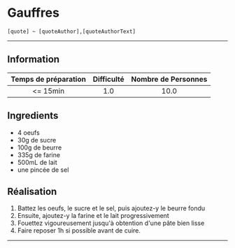 # Gauffres

`[quote] ~ [quoteAuthor],[quoteAuthorText]`

---

## Information

| Temps de préparation  | Difficulté    | Nombre de Personnes |
|:---------------------:|:-------------:|:-------------------:|
| <= 15min            | 1.0  | 10.0        |

## Ingredients

- 4 oeufs
- 30g de sucre
- 100g de beurre
- 335g de farine
- 500mL de lait
- une pincée de sel


## Réalisation

1. Battez les oeufs, le sucre et le sel, puis ajoutez-y le beurre fondu
1. Ensuite, ajoutez-y la farine et le lait progressivement
1. Fouettez vigoureusement jusqu'à obtention d'une pâte bien lisse
1. Faire reposer 1h si possible avant de cuire.


---


